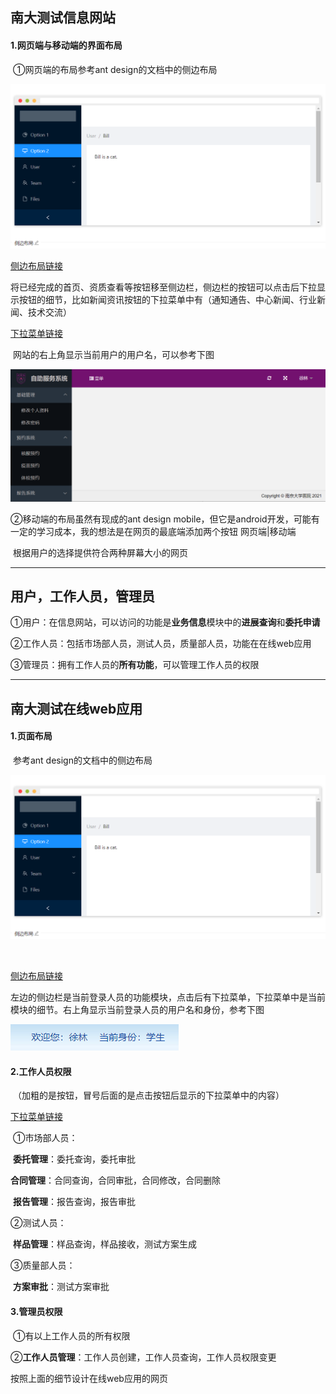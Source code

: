 ##  南大测试信息网站

#### 1.网页端与移动端的界面布局

​	①网页端的布局参考ant design的文档中的侧边布局

![](../ref/侧边布局.png)

[侧边布局链接](（https://ant.design/components/layout-cn/#components-layout-demo-side）)

​	将已经完成的首页、资质查看等按钮移至侧边栏，侧边栏的按钮可以点击后下拉显示按钮的细节，比如新闻资讯按钮的下拉菜单中有（通知通告、中心新闻、行业新闻、技术交流）

[下拉菜单链接](https://ant.design/components/dropdown-cn/ )

​	网站的右上角显示当前用户的用户名，可以参考下图

![](../ref/信息网站效果.png)



②移动端的布局虽然有现成的ant design mobile，但它是android开发，可能有一定的学习成本，我的想法是在网页的最底端添加两个按钮 网页端|移动端 

​	根据用户的选择提供符合两种屏幕大小的网页

------



## 用户，工作人员，管理员

​	①用户：在信息网站，可以访问的功能是**业务信息**模块中的**进展查询**和**委托申请**

​    ②工作人员：包括市场部人员，测试人员，质量部人员，功能在在线web应用

​    ③管理员：拥有工作人员的**所有功能**，可以管理工作人员的权限

------



## 南大测试在线web应用

#### 1.页面布局

​	参考ant design的文档中的侧边布局

![](../ref/侧边布局.png)

​	

[侧边布局链接](https://ant.design/components/layout-cn/#components-layout-demo-side )

​	左边的侧边栏是当前登录人员的功能模块，点击后有下拉菜单，下拉菜单中是当前模块的细节。右上角显示当前登录人员的用户名和身份，参考下图

![](../ref/身份.png)

#### 2.工作人员权限

​	（加粗的是按钮，冒号后面的是点击按钮后显示的下拉菜单中的内容）

[下拉菜单链接](https://ant.design/components/dropdown-cn/ )

​	①市场部人员：

​		**委托管理**：委托查询，委托审批

​		**合同管理**：合同查询，合同审批，合同修改，合同删除

​		**报告管理**：报告查询，报告审批

   ②测试人员：

​		**样品管理**：样品查询，样品接收，测试方案生成

   ③质量部人员：

​		**方案审批**：测试方案审批



#### 3.管理员权限

​	①有以上工作人员的所有权限

​	②**工作人员管理**：工作人员创建，工作人员查询，工作人员权限变更



按照上面的细节设计在线web应用的网页